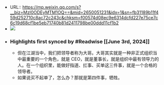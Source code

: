 - URL:: https://mp.weixin.qq.com/s?__biz=MzI0ODEyMTM1OQ==&mid=2650051231&idx=1&sn=fb31189b11f459d252710c8ac72c243c&chksm=f00574d08ec9e6314dcfd227e75ce7c6c19d68cf1be5eb71740b81d2411798be00ddd11cf1b2
- ![](https://readwise-assets.s3.amazonaws.com/static/images/article2.74d541386bbf.png)
- ### Highlights first synced by #Readwise [[June 3rd, 2024]]
    - 但在江湖当中，我们把领导者称为大哥。大哥其实就是一种非正式组织当中最重要的一个角色，就是 CEO，就是董事长，就是组织中最有领导力的人。在一个组织里，能做好指道、扛事、买单这三件事，就是一个合格的领导者。
    - 如果说买不起单了，怎么办？那就是第四件事，牺牲。
